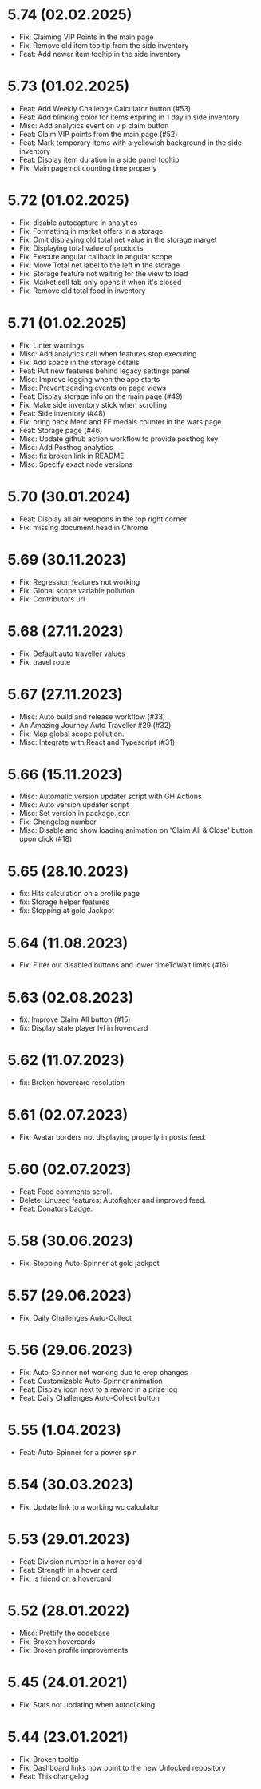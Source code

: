 # 5.74 (02.02.2025)
* Fix: Claiming VIP Points in the main page
* Fix: Remove old item tooltip from the side inventory
* Feat: Add newer item tooltip in the side inventory

# 5.73 (01.02.2025)
* Feat: Add Weekly Challenge Calculator button (#53)
* Feat: Add blinking color for items expiring in 1 day in side inventory
* Misc: Add analytics event on vip claim button
* Feat: Claim VIP points from the main page (#52)
* Feat: Mark temporary items with a yellowish background in the side inventory
* Feat: Display item duration in a side panel tooltip
* Fix: Main page not counting time properly

# 5.72 (01.02.2025)
* Fix: disable autocapture in analytics
* Fix: Formatting in market offers in a storage
* Fix: Omit displaying old total net value in the storage marget
* Fix: Displaying total value of products
* Fix: Execute angular callback in angular scope
* Fix: Move Total net label to the left in the storage
* Fix: Storage feature not waiting for the view to load
* Fix: Market sell tab only opens it when it's closed
* Fix: Remove old total food in inventory

# 5.71 (01.02.2025)
* Fix: Linter warnings
* Misc: Add analytics call when features stop executing
* Fix: Add space in the storage details
* Feat: Put new features behind legacy settings panel
* Misc: Improve logging when the app starts
* Misc: Prevent sending events on page views
* Feat: Display storage info on the main page (#49)
* Fix: Make side inventory stick when scrolling
* Feat: Side inventory (#48)
* Fix: bring back Merc and FF medals counter in the wars page
* Feat: Storage page (#46)
* Misc: Update github action workflow to provide posthog key
* Misc: Add Posthog analytics
* Misc: fix broken link in README
* Misc: Specify exact node versions

# 5.70 (30.01.2024)
* Feat: Display all air weapons in the top right corner
* Fix: missing document.head in Chrome

# 5.69 (30.11.2023)
* Fix: Regression features not working
* Fix: Global scope variable pollution
* Fix: Contributors url

# 5.68 (27.11.2023)
* Fix: Default auto traveller values
* Fix: travel route

# 5.67 (27.11.2023)
* Misc: Auto build and release workflow (#33)
* An Amazing Journey Auto Traveller #29 (#32)
* Fix: Map global scope pollution.
* Misc: Integrate with React and Typescript (#31)

# 5.66 (15.11.2023)
* Misc: Automatic version updater script with GH Actions
* Misc: Auto version updater script
* Misc: Set version in package.json
* Fix: Changelog number
* Misc: Disable and show loading animation on 'Claim All & Close' button upon click (#18)

# 5.65 (28.10.2023)
* fix: Hits calculation on a profile page
* fix: Storage helper features
* fix: Stopping at gold Jackpot

# 5.64 (11.08.2023)
* Fix: Filter out disabled buttons and lower timeToWait limits (#16)

# 5.63 (02.08.2023)
* fix: Improve Claim All button (#15)
* fix: Display stale player lvl in hovercard

# 5.62 (11.07.2023)
* fix: Broken hovercard resolution

# 5.61 (02.07.2023)
* Fix: Avatar borders not displaying properly in posts feed.

# 5.60 (02.07.2023)
* Feat: Feed comments scroll.
* Delete: Unused features: Autofighter and improved feed.
* Feat: Donators badge.

# 5.58 (30.06.2023)
* Fix: Stopping Auto-Spinner at gold jackpot

# 5.57 (29.06.2023)
* Fix: Daily Challenges Auto-Collect

# 5.56 (29.06.2023)
* Fix: Auto-Spinner not working due to erep changes
* Feat: Customizable Auto-Spinner animation
* Feat: Display icon next to a reward in a prize log
* Feat: Daily Challenges Auto-Collect button

# 5.55 (1.04.2023)
* Feat: Auto-Spinner for a power spin

# 5.54 (30.03.2023)
* Fix: Update link to a working wc calculator

# 5.53 (29.01.2023)

* Feat: Division number in a hover card
* Feat: Strength in a hover card
* Fix: is friend on a hovercard

# 5.52 (28.01.2022)

* Misc: Prettify the codebase
* Fix: Broken hovercards
* Fix: Broken profile improvements

# 5.45 (24.01.2021)

* Fix: Stats not updating when autoclicking

# 5.44 (23.01.2021)

* Fix: Broken tooltip
* Fix: Dashboard links now point to the new Unlocked repository
* Feat: This changelog
